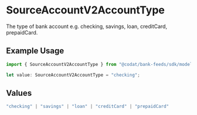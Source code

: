 # SourceAccountV2AccountType

The type of bank account e.g. checking, savings, loan, creditCard, prepaidCard.

## Example Usage

```typescript
import { SourceAccountV2AccountType } from "@codat/bank-feeds/sdk/models/shared";

let value: SourceAccountV2AccountType = "checking";
```

## Values

```typescript
"checking" | "savings" | "loan" | "creditCard" | "prepaidCard"
```